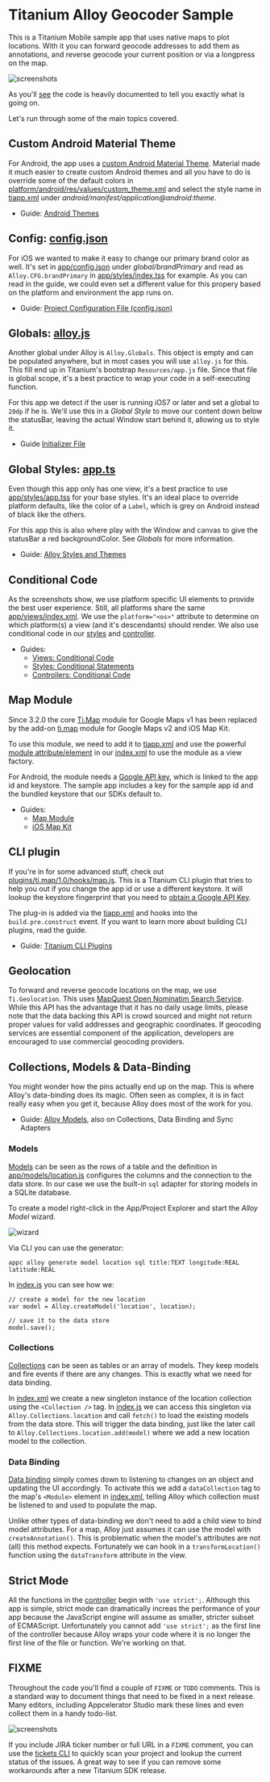 # Titanium Alloy Geocoder Sample
This is a Titanium Mobile sample app that uses native maps to plot locations. With it you can forward geocode addresses to add them as annotations, and reverse geocode your current position or via a longpress on the map.

![screenshots](documentation/screenshots.png)

As you'll [see](app/controllers/index.js) the code is heavily documented to tell you exactly what is going on.

Let's run through some of the main topics covered.

## Custom Android Material Theme
For Android, the app uses a [custom Android Material Theme](http://docs.appcelerator.com/platform/latest/#!/guide/Android_Themes-section-34636181_AndroidThemes-MaterialTheme). Material made it much easier to create custom Android themes and all you have to do is override some of the default colors in [platform/android/res/values/custom_theme.xml](platform/android/res/values/custom_theme.xml) and select the style name in [tiapp.xml](tiapp.xml) under *android/manifest/application@android:theme*.

* Guide: [Android Themes](http://docs.appcelerator.com/platform/latest/#!/guide/Android_Themes)

## Config: [config.json](app/config.json)
For iOS we wanted to make it easy to change our primary brand color as well. It's set in [app/config.json](alloy/app/config.json) under *global/brandPrimary* and read as `Alloy.CFG.brandPrimary` in [app/styles/index.tss](app/styles/index.tss) for example. As you can read in the guide, we could even set a different value for this propery based on the platform and environment the app runs on.

* Guide: [Project Configuration File (config.json)](http://docs.appcelerator.com/platform/latest/#!/guide/Project_Configuration_File_(config.json))

## Globals: [alloy.js](app/alloy.js)
Another global under Alloy is `Alloy.Globals`. This object is empty and can be populated anywhere, but in most cases you will use `alloy.js` for this. This fill end up in Titanium's bootstrap `Resources/app.js` file. Since that file is global scope, it's a best practice to wrap your code in a self-executing function.

For this app we detect if the user is running iOS7 or later and set a global to `20dp` if he is. We'll use this in a *Global Style* to move our content down below the statusBar, leaving the actual Window start behind it, allowing us to style it.

* Guide [Initializer File](http://docs.appcelerator.com/platform/latest/#!/guide/Alloy_Controllers-section-34636384_AlloyControllers-InitializerFile(alloy.js))

## Global Styles: [app.ts](app/styles/app.tss)
Even though this app only has one view, it's a best practice to use [app/styles/app.tss](app/styles/app.tss) for your base styles. It's an ideal place to override platform defaults, like the color of a `Label`, which is grey on Android instead of black like the others.

For this app this is also where play with the Window and canvas to give the statusBar a red backgroundColor. See *Globals* for more information.

* Guide: [Alloy Styles and Themes](http://docs.appcelerator.com/platform/latest/#!/guide/Alloy_Styles_and_Themes)

## Conditional Code
As the screenshots show, we use platform specific UI elements to provide the best user experience. Still, all platforms share the same [app/views/index.xml](app/views/index.xml). We use the `platform="<os>"` attribute to determine on which platform(s) a view (and it's descendants) should render. We also use conditional code in our [styles](app/styles/app.tss) and [controller](app/controllers/index.js).

* Guides:
  * [Views: Conditional Code](http://docs.appcelerator.com/platform/latest/#!/guide/Alloy_XML_Markup-section-35621528_AlloyXMLMarkup-ConditionalCode)
  * [Styles: Conditional Statements](http://docs.appcelerator.com/platform/latest/#!/guide/Alloy_Styles_and_Themes-section-35621526_AlloyStylesandThemes-ExampleusingConditionalStatements)
  * [Controllers: Conditional Code](http://docs.appcelerator.com/platform/latest/#!/guide/Alloy_Controllers-section-34636384_AlloyControllers-ConditionalCode)

## Map Module
Since 3.2.0 the core [Ti.Map](http://docs.appcelerator.com/platform/latest/#!/api/Titanium.Map) module for Google Maps v1 has been replaced by the add-on [ti.map](http://docs.appcelerator.com/platform/latest/#!/api/Modules.Map) module for Google Maps v2 and iOS Map Kit.

To use this module, we need to add it to [tiapp.xml](tiapp.xml) and use the powerful [module attribute/element](http://docs.appcelerator.com/platform/latest/#!/guide/Alloy_XML_Markup-section-35621528_AlloyXMLMarkup-ModuleAttribute) in our [index.xml](app/views/index.xml) to use the module as a view factory.

For Android, the module needs a [Google API key](http://docs.appcelerator.com/platform/latest/#!/guide/Google_Maps_v2_for_Android-section-36739898_GoogleMapsv2forAndroid-ObtainandAddaGoogleAPIKey), which is linked to the app id and keystore. The sample app includes a key for the sample app id and the bundled keystore that our SDKs default to.

* Guides:
  * [Map Module](http://docs.appcelerator.com/platform/latest/#!/api/Modules.Map)
  * [iOS Map Kit](http://docs.appcelerator.com/platform/latest/#!/guide/iOS_Map_Kit)

## CLI plugin
If you're in for some advanced stuff, check out [plugins/ti.map/1.0/hooks/map.js](plugins/ti.map/1.0/hooks/map.js). This is a Titanium CLI plugin that tries to help you out if you change the app id or use a different keystore. It will lookup the keystore fingerprint that you need to [obtain a Google API Key](http://docs.appcelerator.com/platform/latest/#!/guide/Google_Maps_v2_for_Android-section-36739898_GoogleMapsv2forAndroid-ObtainandAddaGoogleAPIKey).

The plug-in is added via the [tiapp.xml](tiapp.xml) and hooks into the `build.pre.construct` event. If you want to learn more about building CLI plugins, read the guide.

* Guide: [Titanium CLI Plugins](http://docs.appcelerator.com/platform/latest/#!/guide/Titanium_CLI_Plugins)

## Geolocation
To forward and reverse geocode locations on the map, we use `Ti.Geolocation`. This uses [MapQuest Open Nominatim Search Service](http://open.mapquestapi.com/nominatim/). While this API has the advantage that it has no daily usage limits, please note that the data backing this API is crowd sourced and might not return proper values for valid addresses and geographic coordinates. If geocoding services are essential component of the application, developers are encouraged to use commercial geocoding providers.

## Collections, Models & Data-Binding
You might wonder how the pins actually end up on the map. This is where Alloy's data-binding does its magic. Often seen as complex, it is in fact really easy when you get it, because Alloy does most of the work for you.

* Guide: [Alloy Models](http://docs.appcelerator.com/platform/latest/#!/guide/Alloy_Models), also on Collections, Data Binding and Sync Adapters

### Models
[Models](http://docs.appcelerator.com/platform/latest/#!/guide/Alloy_Collection_and_Model_Objects-section-36739589_AlloyCollectionandModelObjects-Models) can be seen as the rows of a table and the definition in [app/models/location.js](app/models/location.js) configures the columns and the connection to the data store. In our case we use the built-in `sql` adapter for storing models in a SQLite database.

To create a model right-click in the App/Project Explorer and start the *Alloy Model* wizard.

![wizard](documentation/wizard.png)

Via CLI you can use the generator:

	appc alloy generate model location sql title:TEXT longitude:REAL latitude:REAL
	
In [index.js](app/controllers/index.js) you can see how we:

	// create a model for the new location
	var model = Alloy.createModel('location', location);

	// save it to the data store
	model.save();

### Collections
[Collections](http://docs.appcelerator.com/platform/latest/#!/guide/Alloy_Collection_and_Model_Objects-section-36739589_AlloyCollectionandModelObjects-Collections) can be seen as tables or an array of models. They keep models and fire events if there are any changes. This is exactly what we need for data binding.

In [index.xml](app/views/index.xml) we create a new singleton instance of the location collection using the `<Collection />` tag. In [index.js](app/controllers/index.js) we can access this singleton via `Alloy.Collections.location` and call `fetch()` to load the existing models from the data store. This will trigger the data binding, just like the later call to `Alloy.Collections.location.add(model)` where we add a new location model to the collection.

### Data Binding
[Data binding](http://docs.appcelerator.com/platform/latest/#!/guide/Alloy_Data_Binding) simply comes down to listening to changes on an object and updating the UI accordingly. To activate this we add a `dataCollection` tag to the map's `<Module>` element in [index.xml](app/views/index.xml), telling Alloy which collection must be listened to and used to populate the map.

Unlike other types of data-binding we don't need to add a child view to bind model attributes. For a map, Alloy just assumes it can use the model with `createAnnotation()`. This is problematic when the model's attributes are not (all) this method expects. Fortunately we can hook in a `transformLocation()` function using the `dataTransform` attribute in the view.

## Strict Mode
All the functions in the [controller](app/controllers/index.js) begin with `'use strict';`. Although this app is simple, strict mode can dramatically increas the performance of your app because the JavaScript engine will assume as smaller, stricter subset of ECMAScript. Unfortunately you cannot add `'use strict';` as the first line of the controller because Alloy wraps your code where it is no longer the first line of the file or function. We're working on that.

## FIXME
Throughout the code you'll find a couple of `FIXME` or `TODO` comments. This is a standard way to document things that need to be fixed in a next release. Many editors, including Appcelerator Studio mark these lines and even collect them in a handy todo-list. 

![screenshots](documentation/tasks.png)

If you include JIRA ticker number or full URL in a `FIXME` comment, you can use the [tickets CLI](npmjs.com/tickets) to quickly scan your project and lookup the current status of the issues. A great way to see if you can remove some workarounds after a new Titanium SDK release.